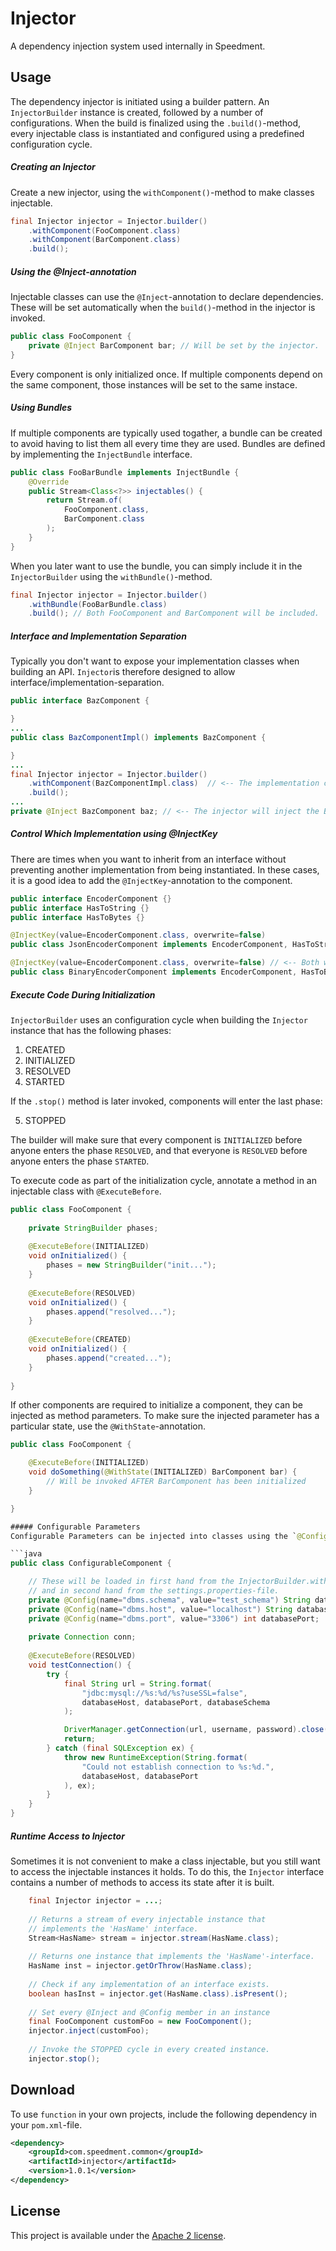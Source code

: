 # Injector
A dependency injection system used internally in Speedment.

## Usage
The dependency injector is initiated using a builder pattern. An `InjectorBuilder` instance is created, followed by a number of configurations. When the build is finalized using the `.build()`-method, every injectable class is instantiated and configured using a predefined configuration cycle.

##### Creating an Injector
Create a new injector, using the `withComponent()`-method to make classes injectable.
```java
final Injector injector = Injector.builder()
    .withComponent(FooComponent.class)
    .withComponent(BarComponent.class)
    .build();
```

##### Using the @Inject-annotation
Injectable classes can use the `@Inject`-annotation to declare dependencies. These will be set automatically when the `build()`-method in the injector is invoked.

```java
public class FooComponent {
    private @Inject BarComponent bar; // Will be set by the injector.
}
```

Every component is only initialized once. If multiple components depend on the same component, those instances will be set to the same instace.

##### Using Bundles
If multiple components are typically used togather, a bundle can be created to avoid having to list them all every time they are used. Bundles are defined by implementing the `InjectBundle` interface.

```java
public class FooBarBundle implements InjectBundle {
    @Override
    public Stream<Class<?>> injectables() {
        return Stream.of(
            FooComponent.class,
            BarComponent.class
        );
    }
}
```

When you later want to use the bundle, you can simply include it in the `InjectorBuilder` using the `withBundle()`-method.

```java
final Injector injector = Injector.builder()
    .withBundle(FooBarBundle.class)
    .build(); // Both FooComponent and BarComponent will be included.
```

##### Interface and Implementation Separation
Typically you don't want to expose your implementation classes when building an API. `Injector`is therefore designed to allow interface/implementation-separation.

```java
public interface BazComponent {

}
...
public class BazComponentImpl() implements BazComponent {

}
...
final Injector injector = Injector.builder()
    .withComponent(BazComponentImpl.class)  // <-- The implementation class is specified here
    .build();
...
private @Inject BazComponent baz; // <-- The injector will inject the BazComponentImpl here.
```

##### Control Which Implementation using @InjectKey
There are times when you want to inherit from an interface without preventing another implementation from being instantiated. In these cases, it is a good idea to add the `@InjectKey`-annotation to the component.

```java
public interface EncoderComponent {}
public interface HasToString {}
public interface HasToBytes {}

@InjectKey(value=EncoderComponent.class, overwrite=false)
public class JsonEncoderComponent implements EncoderComponent, HasToString {}

@InjectKey(value=EncoderComponent.class, overwrite=false) // <-- Both will be created.
public class BinaryEncoderComponent implements EncoderComponent, HasToBytes {}
```

##### Execute Code During Initialization
`InjectorBuilder` uses an configuration cycle when building the `Injector` instance that has the following phases:

1. CREATED
2. INITIALIZED
3. RESOLVED
4. STARTED

If the `.stop()` method is later invoked, components will enter the last phase:

5. STOPPED

The builder will make sure that every component is `INITIALIZED` before anyone enters the phase `RESOLVED`, and that everyone is `RESOLVED` before anyone enters the phase `STARTED`.

To execute code as part of the initialization cycle, annotate a method in an injectable class with `@ExecuteBefore`.

```java
public class FooComponent {
    
    private StringBuilder phases;
    
    @ExecuteBefore(INITIALIZED)
    void onInitialized() {
        phases = new StringBuilder("init...");
    }
    
    @ExecuteBefore(RESOLVED)
    void onInitialized() {
        phases.append("resolved...");
    }
    
    @ExecuteBefore(CREATED)
    void onInitialized() {
        phases.append("created...");
    }
    
}
```

If other components are required to initialize a component, they can be injected as method parameters. To make sure the injected parameter has a particular state, use the `@WithState`-annotation.

```java
public class FooComponent {

    @ExecuteBefore(INITIALIZED)  
    void doSomething(@WithState(INITIALIZED) BarComponent bar) {
        // Will be invoked AFTER BarComponent has been initialized
    }

}

##### Configurable Parameters
Configurable Parameters can be injected into classes using the `@Config` annotation. The values for these can later be specified either as part of the `InjectorBuilder` process using the `withParam()`-method or by creating a `settings.properties`-file in the same folder as the application.

```java
public class ConfigurableComponent {

    // These will be loaded in first hand from the InjectorBuilder.withParam()-method 
    // and in second hand from the settings.properties-file.
    private @Config(name="dbms.schema", value="test_schema") String databaseSchema;
    private @Config(name="dbms.host", value="localhost") String databaseHost;
    private @Config(name="dbms.port", value="3306") int databasePort;
    
    private Connection conn;
    
    @ExecuteBefore(RESOLVED)
    void testConnection() {
        try {
            final String url = String.format(
                "jdbc:mysql://%s:%d/%s?useSSL=false",
                databaseHost, databasePort, databaseSchema
            );

            DriverManager.getConnection(url, username, password).close();
            return;
        } catch (final SQLException ex) {
            throw new RuntimeException(String.format(
                "Could not establish connection to %s:%d.", 
                databaseHost, databasePort
            ), ex);
        }
    }
}
```

##### Runtime Access to Injector
Sometimes it is not convenient to make a class injectable, but you still want to access the injectable instances it holds. To do this, the `Injector` interface contains a number of methods to access its state after it is built.

```java
    final Injector injector = ...;
    
    // Returns a stream of every injectable instance that 
    // implements the 'HasName' interface.
    Stream<HasName> stream = injector.stream(HasName.class); 
    
    // Returns one instance that implements the 'HasName'-interface.
    HasName inst = injector.getOrThrow(HasName.class);
    
    // Check if any implementation of an interface exists.
    boolean hasInst = injector.get(HasName.class).isPresent();
    
    // Set every @Inject and @Config member in an instance
    final FooComponent customFoo = new FooComponent();
    injector.inject(customFoo);
    
    // Invoke the STOPPED cycle in every created instance.
    injector.stop();
```

## Download
To use `function` in your own projects, include the following dependency in your `pom.xml`-file.
```xml
<dependency>
    <groupId>com.speedment.common</groupId>
    <artifactId>injector</artifactId>
    <version>1.0.1</version>
</dependency>
```

## License
This project is available under the [Apache 2 license](http://www.apache.org/licenses/LICENSE-2.0). 
